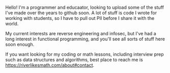 Hello! I'm a programmer and educaator, looking to upload some of the stuff I've made over the years to github soon. A lot of stuff is code I wrote for working with students, so I have to pull out PII before I share it with the world. 

My current interests are reverse engineering and infosec, but I've had a long interest in functional programming, and you'll see all sorts of stuff here soon enough.

If you want looking for my coding or math lessons, including interview prep such as data structures and algorithms, best place to reach me is https://riverlikesmath.com/about#contact. 
<!---
RiverLikesMath/RiverLikesMath is a ✨ special ✨ repository because its `README.md` (this file) appears on your GitHub profile.
You can click the Preview link to take a look at your changes.
--->
